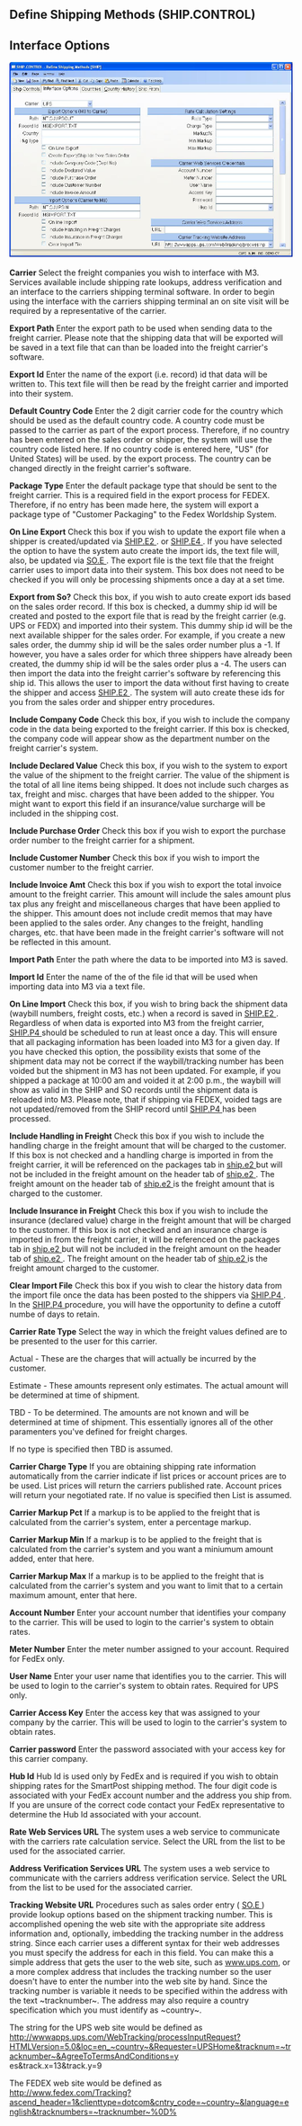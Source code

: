 ##  Define Shipping Methods (SHIP.CONTROL)

<PageHeader />

##  Interface Options

![](./SHIP-CONTROL-2.jpg)

**Carrier** Select the freight companies you wish to interface with M3.
Services available include shipping rate lookups, address verification and an
interface to the carriers shipping terminal software. In order to begin using
the interface with the carriers shipping terminal an on site visit will be
required by a representative of the carrier.  
  
**Export Path** Enter the export path to be used when sending data to the
freight carrier. Please note that the shipping data that will be exported will
be saved in a text file that can than be loaded into the freight carrier's
software.  
  
**Export Id** Enter the name of the export (i.e. record) id that data will be
written to. This text file will then be read by the freight carrier and
imported into their system.  
  
**Default Country Code** Enter the 2 digit carrier code for the country which
should be used as the default country code. A country code must be passed to
the carrier as part of the export process. Therefore, if no country has been
entered on the sales order or shipper, the system will use the country code
listed here. If no country code is entered here, "US" (for United States) will
be used. by the export process. The country can be changed directly in the
freight carrier's software.  
  
**Package Type** Enter the default package type that should be sent to the
freight carrier. This is a required field in the export process for FEDEX.
Therefore, if no entry has been made here, the system will export a package
type of "Customer Packaging" to the Fedex Worldship System.  
  
**On Line Export** Check this box if you wish to update the export file when a shipper is created/updated via [ SHIP.E2 ](../../SHIP-E2/README.md) . or [ SHIP.E4 ](../../SHIP-E4/README.md) . If you have selected the option to have the system auto create the import ids, the text file will, also, be updated via [ SO.E ](../../SO-E/README.md) . The export file is the text file that the freight carrier uses to import data into their system. This box does not need to be checked if you will only be processing shipments once a day at a set time.   
  
**Export from So?** Check this box, if you wish to auto create export ids based on the sales order record. If this box is checked, a dummy ship id will be created and posted to the export file that is read by the freight carrier (e.g. UPS or FEDX) and imported into their system. This dummy ship id will be the next available shipper for the sales order. For example, if you create a new sales order, the dummy ship id will be the sales order number plus a -1. If however, you have a sales order for which three shippers have already been created, the dummy ship id will be the sales order plus a -4. The users can then import the data into the freight carrier's software by referencing this ship id. This allows the user to import the data without first having to create the shipper and access [ SHIP.E2 ](../../SHIP-E2/README.md) . The system will auto create these ids for you from the sales order and shipper entry procedures.   
  
**Include Company Code** Check this box, if you wish to include the company
code in the data being exported to the freight carrier. If this box is
checked, the company code will appear show as the department number on the
freight carrier's system.  
  
**Include Declared Value** Check this box, if you wish to the system to export
the value of the shipment to the freight carrier. The value of the shipment is
the total of all line items being shipped. It does not include such charges as
tax, freight and misc. charges that have been added to the shipper. You might
want to export this field if an insurance/value surcharge will be included in
the shipping cost.  
  
**Include Purchase Order** Check this box if you wish to export the purchase
order number to the freight carrier for a shipment.  
  
**Include Customer Number** Check this box if you wish to import the customer
number to the freight carrier.  
  
**Include Invoice Amt** Check this box if you wish to export the total invoice
amount to the freight carrier. This amount will include the sales amount plus
tax plus any freight and miscellaneous charges that have been applied to the
shipper. This amount does not include credit memos that may have been applied
to the sales order. Any changes to the freight, handling charges, etc. that
have been made in the freight carrier's software will not be reflected in this
amount.  
  
**Import Path** Enter the path where the data to be imported into M3 is saved.  
  
**Import Id** Enter the name of the of the file id that will be used when
importing data into M3 via a text file.  
  
**On Line Import** Check this box, if you wish to bring back the shipment data (waybill numbers, freight costs, etc.) when a record is saved in [ SHIP.E2 ](../../SHIP-E2/README.md) . Regardless of when data is exported into M3 from the freight carrier, [ SHIP.P4 ](../../../MRK-PROCESS/SHIP-P4/README.md) should be scheduled to run at least once a day. This will ensure that all packaging information has been loaded into M3 for a given day. If you have checked this option, the possibility exists that some of the shipment data may not be correct if the waybill/tracking number has been voided but the shipment in M3 has not been updated. For example, if you shipped a package at 10:00 am and voided it at 2:00 p.m., the waybill will show as valid in the SHIP and SO records until the shipment data is reloaded into M3. Please note, that if shipping via FEDEX, voided tags are not updated/removed from the SHIP record until [ SHIP.P4 ](../../../MRK-PROCESS/SHIP-P4/README.md) has been processed.   
  
**Include Handling in Freight** Check this box if you wish to include the handling charge in the freight amount that will be charged to the customer. If this box is not checked and a handling charge is imported in from the freight carrier, it will be referenced on the packages tab in [ ship.e2 ](../../../../duplicates/ship-e2/README.md) but will not be included in the freight amount on the header tab of [ ship.e2 ](../../../../duplicates/ship-e2/README.md) . The freight amount on the header tab of [ ship.e2 ](../../../../duplicates/ship-e2/README.md) is the freight amount that is charged to the customer.   
  
**Include Insurance in Freight** Check this box if you wish to include the insurance (declared value) charge in the freight amount that will be charged to the customer. If this box is not checked and an insurance charge is imported in from the freight carrier, it will be referenced on the packages tab in [ ship.e2 ](../../../../duplicates/ship-e2/README.md) but will not be included in the freight amount on the header tab of [ ship.e2 ](../../../../duplicates/ship-e2/README.md) . The freight amount on the header tab of [ ship.e2 ](../../../../duplicates/ship-e2/README.md) is the freight amount charged to the customer.   
  
**Clear Import File** Check this box if you wish to clear the history data from the import file once the data has been posted to the shippers via [ SHIP.P4 ](../../../MRK-PROCESS/SHIP-P4/README.md) . In the [ SHIP.P4 ](../../../MRK-PROCESS/SHIP-P4/README.md) procedure, you will have the opportunity to define a cutoff numbe of days to retain.   
  
**Carrier Rate Type** Select the way in which the freight values defined are
to be presented to the user for this carrier.  
  
Actual - These are the charges that will actually be incurred by the customer.  
  
Estimate - These amounts represent only estimates. The actual amount will be
determined at time of shipment.  
  
TBD - To be determined. The amounts are not known and will be determined at
time of shipment. This essentially ignores all of the other paramenters you've
defined for freight charges.  
  
If no type is specified then TBD is assumed.  
  
**Carrier Charge Type** If you are obtaining shipping rate information
automatically from the carrier indicate if list prices or account prices are
to be used. List prices will return the carriers published rate. Account
prices will return your negotiated rate. If no value is specified then List is
assumed.  
  
**Carrier Markup Pct** If a markup is to be applied to the freight that is
calculated from the carrier's system, enter a percentage markup.  
  
**Carrier Markup Min** If a markup is to be applied to the freight that is
calculated from the carrier's system and you want a miniumum amount added,
enter that here.  
  
**Carrier Markup Max** If a markup is to be applied to the freight that is
calculated from the carrier's system and you want to limit that to a certain
maximum amount, enter that here.  
  
**Account Number** Enter your account number that identifies your company to
the carrier. This will be used to login to the carrier's system to obtain
rates.  
  
**Meter Number** Enter the meter number assigned to your account. Required for
FedEx only.  
  
**User Name** Enter your user name that identifies you to the carrier. This
will be used to login to the carrier's system to obtain rates. Required for
UPS only.  
  
**Carrier Access Key** Enter the access key that was assigned to your company
by the carrier. This will be used to login to the carrier's system to obtain
rates.  
  
**Carrier password** Enter the password associated with your access key for
this carrier company.  
  
**Hub Id** Hub Id is used only by FedEx and is required if you wish to obtain
shipping rates for the SmartPost shipping method. The four digit code is
associated with your FedEx account number and the address you ship from. If
you are unsure of the correct code contact your FedEx representative to
determine the Hub Id associated with your account.  
  
**Rate Web Services URL** The system uses a web service to communicate with
the carriers rate calculation service. Select the URL from the list to be used
for the associated carrier.  
  
**Address Verification Services URL** The system uses a web service to
communicate with the carriers address verification service. Select the URL
from the list to be used for the associated carrier.  
  
**Tracking Website URL** Procedures such as sales order entry ( [ SO.E ](../../SO-E/README.md) ) provide lookup options based on the shipment tracking number. This is accomplished opening the web site with the appropriate site address information and, optionally, imbedding the tracking number in the address string. Since each carrier uses a different syntax for their web addresses you must specify the address for each in this field. You can make this a simple address that gets the user to the web site, such as www.ups.com, or a more complex address that includes the tracking number so the user doesn't have to enter the number into the web site by hand. Since the tracking number is variable it needs to be specified within the address with the text ~tracknumber~. The address may also require a country specification which you must identify as ~country~.   
  
The string for the UPS web site would be defined as
http://wwwapps.ups.com/WebTracking/processInputRequest?HTMLVersion=5.0&loc=en_~country~&Requester=UPSHome&tracknum=~tracknumber~&AgreeToTermsAndConditions=y  
es&track.x=13&track.y=9  
  
The FEDEX web site would be defined as  
http://www.fedex.com/Tracking?ascend_header=1&clienttype=dotcom&cntry_code=~country~&language=english&tracknumbers=~tracknumber~%0D%  
  
  
<badge text= "Version 8.10.57" vertical="middle" />

<PageFooter />